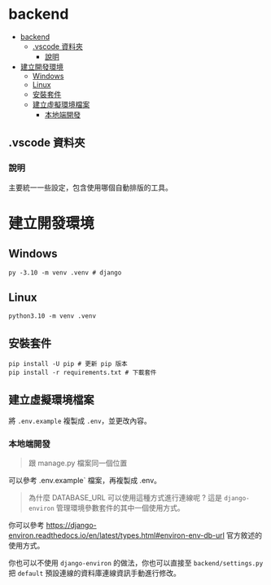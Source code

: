# backend

- [backend](#backend)
  - [.vscode 資料夾](#vscode-資料夾)
    - [說明](#說明)
- [建立開發環境](#建立開發環境)
  - [Windows](#windows)
  - [Linux](#linux)
  - [安裝套件](#安裝套件)
  - [建立虛擬環境檔案](#建立虛擬環境檔案)
    - [本地端開發](#本地端開發)

## .vscode 資料夾

### 說明

主要統一一些設定，包含使用哪個自動排版的工具。

# 建立開發環境

## Windows

```shell
py -3.10 -m venv .venv # django
```

## Linux

```shell
python3.10 -m venv .venv
```

## 安裝套件

```shell
pip install -U pip # 更新 pip 版本
pip install -r requirements.txt # 下載套件
```

## 建立虛擬環境檔案

將 `.env.example` 複製成 `.env`，並更改內容。

### 本地端開發

> 跟 manage.py 檔案同一個位置

可以參考 .env.example` 檔案，再複製成 .env。

> 為什麼 DATABASE_URL 可以使用這種方式進行連線呢 ? 這是 `django-environ` 管理環境參數套件的其中一個使用方式。

你可以參考 https://django-environ.readthedocs.io/en/latest/types.html#environ-env-db-url 官方敘述的使用方式。

你也可以不使用 `django-environ` 的做法，你也可以直接至 `backend/settings.py` 把 `default` 預設連線的資料庫連線資訊手動進行修改。